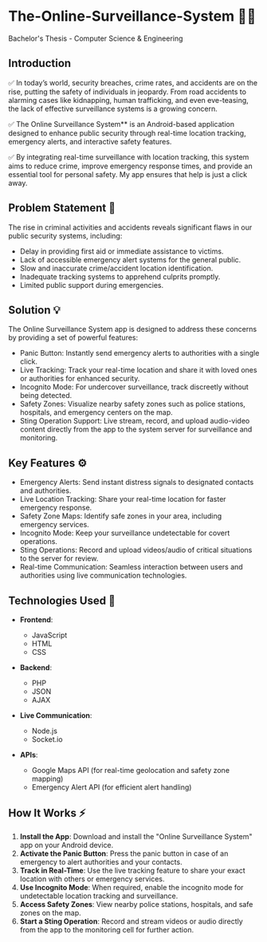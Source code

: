 # The-Online-Surveillance-System 🚨📱
Bachelor's Thesis - Computer Science &amp; Engineering

## Introduction

✅ In today’s world, security breaches, crime rates, and accidents are on the rise, putting the safety of individuals in jeopardy. From road accidents to alarming cases like kidnapping, human trafficking, and even eve-teasing, the lack of effective surveillance systems is a growing concern. 

✅ The Online Surveillance System** is an Android-based application designed to enhance public security through real-time location tracking, emergency alerts, and interactive safety features.

✅ By integrating real-time surveillance with location tracking, this system aims to reduce crime, improve emergency response times, and provide an essential tool for personal safety. My app ensures that help is just a click away. 

## Problem Statement 🚨

The rise in criminal activities and accidents reveals significant flaws in our public security systems, including:

- Delay in providing first aid or immediate assistance to victims.
- Lack of accessible emergency alert systems for the general public.
- Slow and inaccurate crime/accident location identification.
- Inadequate tracking systems to apprehend culprits promptly.
- Limited public support during emergencies.

## Solution 💡

The Online Surveillance System app is designed to address these concerns by providing a set of powerful features:

- Panic Button: Instantly send emergency alerts to authorities with a single click.
- Live Tracking: Track your real-time location and share it with loved ones or authorities for enhanced security.
- Incognito Mode: For undercover surveillance, track discreetly without being detected.
- Safety Zones: Visualize nearby safety zones such as police stations, hospitals, and emergency centers on the map.
- Sting Operation Support: Live stream, record, and upload audio-video content directly from the app to the system server for surveillance and monitoring.

## Key Features ⚙️

- Emergency Alerts: Send instant distress signals to designated contacts and authorities.
- Live Location Tracking: Share your real-time location for faster emergency response.
- Safety Zone Maps: Identify safe zones in your area, including emergency services.
- Incognito Mode: Keep your surveillance undetectable for covert operations.
- Sting Operations: Record and upload videos/audio of critical situations to the server for review.
- Real-time Communication: Seamless interaction between users and authorities using live communication technologies.

## Technologies Used 🔧

- **Frontend**:  
  - JavaScript  
  - HTML  
  - CSS

- **Backend**:  
  - PHP  
  - JSON  
  - AJAX

- **Live Communication**:  
  - Node.js  
  - Socket.io

- **APIs**:  
  - Google Maps API (for real-time geolocation and safety zone mapping)  
  - Emergency Alert API (for efficient alert handling)

## How It Works ⚡

1. **Install the App**: Download and install the "Online Surveillance System" app on your Android device.
2. **Activate the Panic Button**: Press the panic button in case of an emergency to alert authorities and your contacts.
3. **Track in Real-Time**: Use the live tracking feature to share your exact location with others or emergency services.
4. **Use Incognito Mode**: When required, enable the incognito mode for undetectable location tracking and surveillance.
5. **Access Safety Zones**: View nearby police stations, hospitals, and safe zones on the map.
6. **Start a Sting Operation**: Record and stream videos or audio directly from the app to the monitoring cell for further action.
